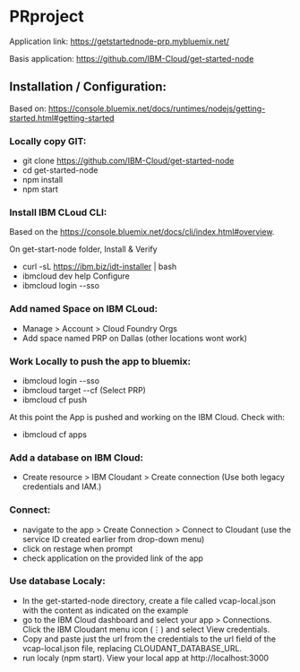 # PRproject

Application link:
https://getstartednode-prp.mybluemix.net/

Basis application:
https://github.com/IBM-Cloud/get-started-node

## Installation / Configuration:
Based on: https://console.bluemix.net/docs/runtimes/nodejs/getting-started.html#getting-started

### Locally copy GIT:
- git clone https://github.com/IBM-Cloud/get-started-node
- cd get-started-node
- npm install
- npm start

### Install IBM CLoud CLI:
Based on the https://console.bluemix.net/docs/cli/index.html#overview.

On get-start-node folder, Install & Verify
- curl -sL https://ibm.biz/idt-installer | bash
- ibmcloud dev help
Configure
-  ibmcloud login --sso

### Add named Space on IBM CLoud:
- Manage > Account > Cloud Foundry Orgs
- Add space named PRP on Dallas (other locations wont work)

### Work Locally to push the app to bluemix:
- ibmcloud login --sso
- ibmcloud target --cf (Select PRP)
- ibmcloud cf push

At this point the App is pushed and working on the IBM Cloud.
Check with:
- ibmcloud cf apps

### Add a database on IBM Cloud:
- Create resource > IBM Cloudant > Create connection (Use both legacy credentials and IAM.)

### Connect:
- navigate to the app > Create Connection > Connect to Cloudant (use the service ID created earlier from drop-down menu)
- click on restage when prompt
- check application on the provided link of the app

### Use database Localy:
- In the get-started-node directory, create a file called vcap-local.json with the content as indicated on the example
- go to the IBM Cloud dashboard and select your app > Connections. Click the IBM Cloudant menu icon (⋮) and select View credentials.
- Copy and paste just the url from the credentials to the url field of the vcap-local.json file, replacing CLOUDANT_DATABASE_URL.
- run localy (npm start). View your local app at http://localhost:3000
